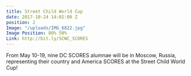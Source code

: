 ```yaml
---
title: Street Child World Cup
date: 2017-10-24 14:02:00 Z
position: 2
Image: "/uploads/IMG_6822.jpg"
Image Position: 80% 50%
Link: http://bit.ly/SCWC_SCORES
---
```


From May 10-19, nine DC SCORES alumnae will be in Moscow, Russia, representing their country and America SCORES at the Street Child World Cup!